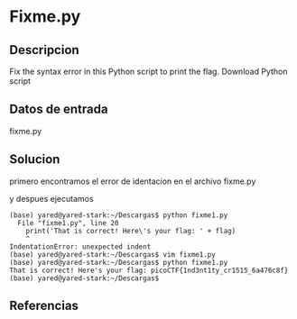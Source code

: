 # Fixme.py

## Descripcion

Fix the syntax error in this Python script to print the flag.
Download Python script


## Datos de entrada

fixme.py

## Solucion

primero encontramos el error de identacion en el archivo
fixme.py

y despues ejecutamos 

```shell
(base) yared@yared-stark:~/Descargas$ python fixme1.py 
  File "fixme1.py", line 20
    print('That is correct! Here\'s your flag: ' + flag)
    ^
IndentationError: unexpected indent
(base) yared@yared-stark:~/Descargas$ vim fixme1.py 
(base) yared@yared-stark:~/Descargas$ python fixme1.py 
That is correct! Here's your flag: picoCTF{1nd3nt1ty_cr1515_6a476c8f}
(base) yared@yared-stark:~/Descargas$ 
```

## Referencias
